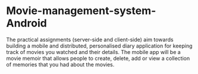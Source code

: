# Movie-management-system-Android

The practical assignments (server-side and client-side) aim towards building a mobile and distributed, personalised diary application for keeping track of movies you watched and their details. The mobile app will be a movie memoir that allows people to create, delete, add or view a collection of memories that you had about the movies.
